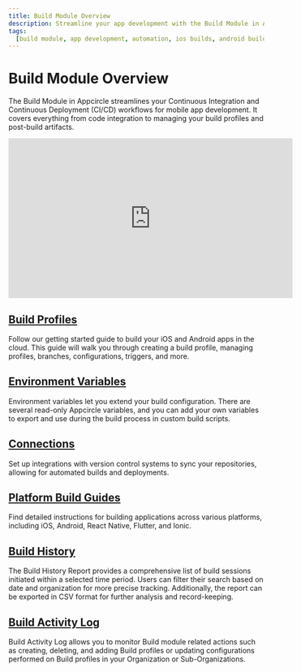 ```yaml
---
title: Build Module Overview
description: Streamline your app development with the Build Module in Appcircle, offering automated builds for iOS and Android platforms.
tags:
  [build module, app development, automation, ios builds, android builds, ci/cd]
---
```


# Build Module Overview

The Build Module in Appcircle streamlines your Continuous Integration and Continuous Deployment (CI/CD) workflows for mobile app development. It covers everything from code integration to managing your build profiles and post-build artifacts.

<iframe 
    width="560" 
    height="315" 
    src="https://www.youtube.com/embed/apCpRHKXQCI?si=SAhkN2bjPGEJEs5H" 
    title="YouTube video player" 
    frameborder="0" 
    allow="accelerometer; autoplay; clipboard-write; encrypted-media; gyroscope; picture-in-picture; web-share" referrerpolicy="strict-origin-when-cross-origin" 
    allowfullscreen>
</iframe>

## [Build Profiles](/build/build-process-management)

Follow our getting started guide to build your iOS and Android apps in the cloud. This guide will walk you through creating a build profile, managing profiles, branches, configurations, triggers, and more.

## [Environment Variables](/build/build-environment-variables)

Environment variables let you extend your build configuration. There are several read-only Appcircle variables, and you can add your own variables to export and use during the build process in custom build scripts.

## [Connections](/build/manage-the-connections)

Set up integrations with version control systems to sync your repositories, allowing for automated builds and deployments.

## [Platform Build Guides](/build/platform-build-guides)

Find detailed instructions for building applications across various platforms, including iOS, Android, React Native, Flutter, and Ionic.

## [Build History](/build/build-history)

The Build History Report provides a comprehensive list of build sessions initiated within a selected time period. Users can filter their search based on date and organization for more precise tracking. Additionally, the report can be exported in CSV format for further analysis and record-keeping.

## [Build Activity Log](/build/build-activity-log)

Build Activity Log allows you to monitor Build module related actions such as creating, deleting, and adding Build profiles or updating configurations performed on Build profiles in your Organization or Sub-Organizations.